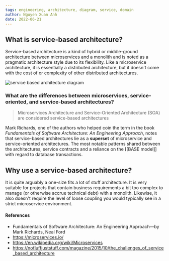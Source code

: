 ```yaml
---
tags: engineering, architecture, diagram, service, domain
author: Nguyen Xuan Anh
date: 2022-06-21
---
```


## What is service-based architecture?

Service-based architecture is a kind of hybrid or middle-ground architecture between microservices and a monolith and is noted as a pragmatic architecture style due to its flexibility. Like a microservice architecture, it is essentially a distributed architecture, but it doesn't come with the cost of or complexity of other distributed architectures.

![service based architecture diagram](<https://imgopt.infoq.com/fit-in/1200x2400/filters:quality(80)/filters:no_upscale()/news/2016/10/service-based-architecture/en/resources/figure1.jpg>)

### What are the differences between microservices, service-oriented, and service-based architectures?

> Microservices Architecture and Service-Oriented Architecture (SOA) are considered service-based architectures

Mark Richards, one of the authors who helped coin the term in the book _Fundamentals of Software Architecture: An Engineering Approach_, notes that service-based architectures lie as a **superset** of microservice and service-oriented architectures. The most notable patterns shared between the architectures, service contracts and a reliance on the [[BASE model]] with regard to database transactions.

## Why use a service-based architecture?

It is quite arguably a one-size fits a lot of stuff architecture. It is very suitable for projects that contain business requirements a bit too complex to manage (or otherwise accrue technical debt) with a monolith. Likewise, it also doesn't require the level of loose coupling you would typically see in a strict microservice environment.

#### References

- Fundamentals of Software Architecture: An Engineering Approach—by Mark Richards, Neal Ford
- https://microservices.io/
- https://en.wikipedia.org/wiki/Microservices
- https://nofluffjuststuff.com/magazine/2015/10/the_challenges_of_service_based_architecture

